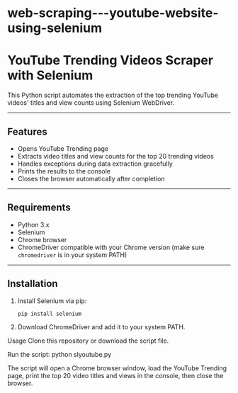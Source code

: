 # web-scraping---youtube-website-using-selenium

# YouTube Trending Videos Scraper with Selenium

This Python script automates the extraction of the top trending YouTube videos' titles and view counts using Selenium WebDriver.

---

## Features

- Opens YouTube Trending page
- Extracts video titles and view counts for the top 20 trending videos
- Handles exceptions during data extraction gracefully
- Prints the results to the console
- Closes the browser automatically after completion

---

## Requirements

- Python 3.x
- Selenium
- Chrome browser
- ChromeDriver compatible with your Chrome version (make sure `chromedriver` is in your system PATH)

---

## Installation

1. Install Selenium via pip:
   ```bash
   pip install selenium
2. Download ChromeDriver and add it to your system PATH.

Usage
Clone this repository or download the script file.

Run the script:
python slyoutube.py

The script will open a Chrome browser window, load the YouTube Trending page, print the top 20 video titles and views in the console, then close the browser.
